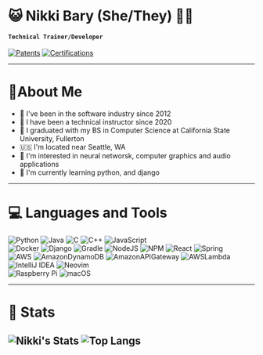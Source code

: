 # 😺 Nikki Bary (She/They) 🏳️‍⚧️
**`Technical Trainer/Developer`**
<br/>
<br/>
<a href="https://patents.justia.com/inventor/nikki-josephine-barry">
  <img alt="Patents" title="View My Patents"  src="https://custom-icon-badges.demolab.com/badge/Patents-8A2BE2?logo=award&logoSource=feather"/></a>
<a href="https://www.credly.com/users/nikki-barry">
  <img  alt="Certifications" title="View My Certifications" src="https://img.shields.io/badge/Certifications-orange?logo=credly&logoColor=white"/></a>

---
# 🤖About Me
- 🏢 I've been in the software industry since 2012
- 📏 I have been a technical instructor since 2020
- 🏫 I graduated with my BS in Computer Science at California State University, Fullerton
- 🇺🇸 I'm located near Seattle, WA
- 🔬 I'm interested in neural networsk, computer graphics and audio applications
- 🎒 I'm currently learning python, and django
---

# 💻 Languages and Tools
<!-- Badges from https://github.com/Ileriayo/markdown-badges -->
![Python](https://img.shields.io/badge/python-3670A0?style=for-the-badge&logo=python&logoColor=ffdd54)
![Java](https://img.shields.io/badge/java-%23ED8B00.svg?style=for-the-badge&logo=openjdk&logoColor=white)
![C](https://img.shields.io/badge/c-%2300599C.svg?style=for-the-badge&logo=c&logoColor=white)
![C++](https://img.shields.io/badge/c++-%2300599C.svg?style=for-the-badge&logo=c%2B%2B&logoColor=white)
![JavaScript](https://img.shields.io/badge/javascript-%23323330.svg?style=for-the-badge&logo=javascript&logoColor=%23F7DF1E)<br/>
![Docker](https://img.shields.io/badge/docker-%230db7ed.svg?style=for-the-badge&logo=docker&logoColor=white)
![Django](https://img.shields.io/badge/django-%23092E20.svg?style=for-the-badge&logo=django&logoColor=white)
![Gradle](https://img.shields.io/badge/Gradle-02303A.svg?style=for-the-badge&logo=Gradle&logoColor=white)
![NodeJS](https://img.shields.io/badge/node.js-6DA55F?style=for-the-badge&logo=node.js&logoColor=white)
![NPM](https://img.shields.io/badge/NPM-%23CB3837.svg?style=for-the-badge&logo=npm&logoColor=white)
![React](https://img.shields.io/badge/react-%2320232a.svg?style=for-the-badge&logo=react&logoColor=%2361DAFB)
![Spring](https://img.shields.io/badge/spring-%236DB33F.svg?style=for-the-badge&logo=spring&logoColor=white)<br/>
![AWS](https://img.shields.io/badge/AWS-%23FF9900.svg?style=for-the-badge&logo=amazonwebservices&logoColor=white)
![AmazonDynamoDB](https://img.shields.io/badge/Amazon%20DynamoDB-4053D6?style=for-the-badge&logo=Amazon%20DynamoDB&logoColor=white)
![AmazonAPIGateway](https://img.shields.io/badge/Amazon%20API%20Gateway-purple?style=for-the-badge&logo=amazonapigateway&logoColor=white)
![AWSLambda](https://img.shields.io/badge/AWS%20Lambda-orange?style=for-the-badge&logo=awslambda&logoColor=white)<br/>
![IntelliJ IDEA](https://img.shields.io/badge/IntelliJIDEA-000000.svg?style=for-the-badge&logo=intellij-idea&logoColor=white)
![Neovim](https://img.shields.io/badge/NeoVim-%2357A143.svg?&style=for-the-badge&logo=neovim&logoColor=white)<br/>
![Raspberry Pi](https://img.shields.io/badge/-RaspberryPi-C51A4A?style=for-the-badge&logo=Raspberry-Pi)
![macOS](https://img.shields.io/badge/mac%20os-000000?style=for-the-badge&logo=macos&logoColor=F0F0F0)

---

# 🧮 Stats
<!-- GitHub stats from https://github.com/anuraghazra/github-readme-stats -->
![Nikki's Stats](https://github-readme-stats.vercel.app/api?username=nikkibarry&theme=catppuccin_mocha&include_all_commits=true&count_private=true)
![Top Langs](https://github-readme-stats.vercel.app/api/top-langs/?username=nikkibarry&theme=catppucin_mocha&layout=donut)
---
